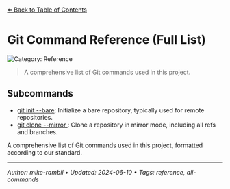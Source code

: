 [⬅️ Back to Table of Contents](../README.md#git-command-reference-full-list)

# Git Command Reference (Full List)


![Category: Reference](https://img.shields.io/badge/Category-Reference-blue)
> A comprehensive list of Git commands used in this project.

## Subcommands
- [git init --bare](./git-init-bare.md): Initialize a bare repository, typically used for remote repositories.
- [git clone --mirror <repository>](./git-clone-mirror-repository.md): Clone a repository in mirror mode, including all refs and branches.

A comprehensive list of Git commands used in this project, formatted according to our standard.


---

_Author: mike-rambil • Updated: 2024-06-10 • Tags: reference, all-commands_
